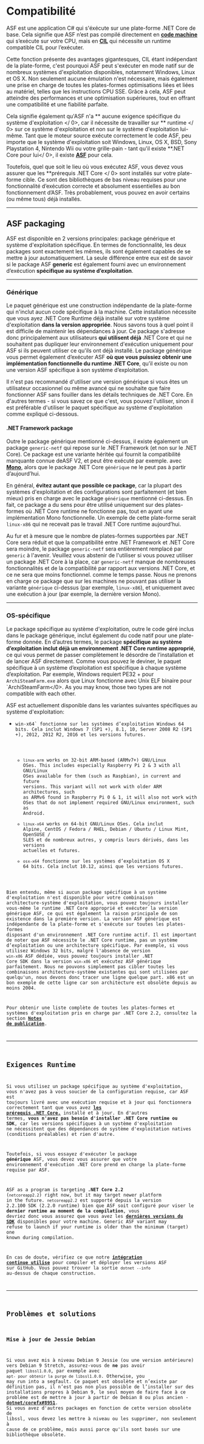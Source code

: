 # Compatibilité

ASF est une application C# qui s'éxécute sur une plate-forme .NET Core de base. Cela signifie que ASF n’est pas compilé directement en **[code machine](https://en.wikipedia.org/wiki/Machine_code)** qui s’exécute sur votre CPU, mais en **[CIL](https://en.wikipedia.org/wiki/Common_Intermediate_Language)** qui nécessite un runtime compatible CIL pour l’exécuter.

Cette fonction présente des avantages gigantesques, CIL étant indépendant de la plate-forme, c'est pourquoi ASF peut s'exécuter en mode natif sur de nombreux systèmes d'exploitation disponibles, notamment Windows, Linux et OS X. Non seulement aucune émulation n'est nécessaire, mais également une prise en charge de toutes les plates-formes optimisations liées et liées au matériel, telles que les instructions CPU SSE. Grâce à cela, ASF peut atteindre des performances et une optimisation supérieures, tout en offrant une compatibilité et une fiabilité parfaite.

Cela signifie également qu'ASF n'a ** aucune exigence spécifique du système d'exploitation </ 0>, car il nécessite de travailler sur ** runtime </ 0> sur ce système d'exploitation et non sur le système d'exploitation lui-même. Tant que le moteur source exécute correctement le code ASF, peu importe que le système d'exploitation soit Windows, Linux, OS X, BSD, Sony Playstation 4, Nintendo Wii ou votre grille-pain - tant qu'il existe **.NET Core pour lui</ 0>, il existe **[ASF](https://github.com/JustArchiNET/ArchiSteamFarm/releases/latest)** pour cela.</p> 

Toutefois, quel que soit le lieu où vous exécutez ASF, vous devez vous assurer que les **prérequis .NET Core </ 0> sont installés sur votre plate-forme cible. Ce sont des bibliothèques de bas niveau requises pour une fonctionnalité d’exécution correcte et absolument essentielles au bon fonctionnement d’ASF. Très probablement, vous pouvez en avoir certains (ou même tous) déjà installés.</p> 

* * *

## ASF packaging

ASF est disponible en 2 versions principales: package générique et système d'exploitation spécifique. En termes de fonctionnalité, les deux packages sont exactement les mêmes, ils sont également capables de se mettre à jour automatiquement. La seule différence entre eux est de savoir si le package ASF **generic** est également fourni avec un environnement d’exécution **spécifique au système d’exploitation**.

* * *

### Générique 

Le paquet générique est une construction indépendante de la plate-forme qui n'inclut aucun code spécifique à la machine. Cette installation nécessite que vous ayez .NET Core Runtime déjà installé sur votre système d'exploitation **dans la version appropriée**. Nous savons tous à quel point il est difficile de maintenir les dépendances à jour. Ce package s'adresse donc principalement aux utilisateurs **qui utilisent déjà** .NET Core et qui ne souhaitent pas dupliquer leur environnement d'exécution uniquement pour ASF si ils peuvent utiliser ce qu'ils ont déjà installé. Le package générique vous permet également d’exécuter ASF **où que vous puissiez obtenir une implémentation fonctionnelle du runtime .NET Core**, qu’il existe ou non une version ASF spécifique à son système d’exploitation.

Il n'est pas recommandé d'utiliser une version générique si vous êtes un utilisateur occasionnel ou même avancé qui ne souhaite que faire fonctionner ASF sans fouiller dans les détails techniques de .NET Core. En d'autres termes - si vous savez ce que c'est, vous pouvez l'utiliser, sinon il est préférable d'utiliser le paquet spécifique au système d'exploitation comme expliqué ci-dessous.

#### .NET Framework package 

Outre le package générique mentionné ci-dessus, il existe également un package `generic-netf` qui repose sur le .NET Framework (et non sur le .NET Core). Ce package est une variante héritée qui fournit la compatibilité manquante connue deASF V2, et peut être exécuté par exemple. avec **[Mono](https://www.mono-project.com)**, alors que le package .NET Core `générique` ne le peut pas à partir d’aujourd’hui.

En général, **évitez autant que possible ce package**, car la plupart des systèmes d'exploitation et des configurations sont parfaitement (et bien mieux) pris en charge avec le package `générique` mentionné ci-dessus. En fait, ce package a du sens pour être utilisé uniquement sur des plates-formes où .NET Core runtime ne fonctionne pas, tout en ayant une implémentation Mono fonctionnelle. Un exemple de cette plate-forme serait `linux-x86` qui ne recevait pas le travail .NET Core runtime aujourd’hui.

Au fur et à mesure que le nombre de plates-formes supportées par .NET Core sera réduit et que la compatibilité entre .NET Framework et .NET Core sera moindre, le package `generic-netf` sera entièrement remplacé par `generic` à l'avenir. Veuillez vous abstenir de l'utiliser si vous pouvez utiliser un package .NET Core à la place, car `generic-netf` manque de nombreuses fonctionnalités et de la compatibilité par rapport aux versions .NET Core, et ce ne sera que moins fonctionnel. comme le temps passe. Nous ne prenons en charge ce package que sur les machines ne pouvant pas utiliser la variante `générique` ci-dessus (par exemple, `linux-x86`), et uniquement avec une exécution à jour (par exemple, la dernière version Mono).

* * *

### OS-spécifique

Le package spécifique au système d'exploitation, outre le code géré inclus dans le package générique, inclut également du code natif pour une plate-forme donnée. En d’autres termes, le package **spécifique au système d’exploitation inclut déjà un environnement .NET Core runtime approprié**, ce qui vous permet de passer complètement le désordre de l’installation et de lancer ASF directement. Comme vous pouvez le deviner, le paquet spécifique à un système d’exploitation est spécifique à chaque système d’exploitation. Par exemple, Windows requiert PE32 + pour `ArchiSteamFarm.exe` alors que Linux fonctionne avec Unix ELF</code> binaire pour `ArchiSteamFarm</0>. As you may know, those two types are not compatible with each other.</p>

<p>ASF est actuellement disponible dans les variantes suivantes spécifiques au système d'exploitation:</p>

<ul>
<li><code>win-x64` fonctionne sur les systèmes d’exploitation Windows 64 bits. Cela inclut Windows 7 (SP1 +), 8.1, 10, Server 2008 R2 (SP1 +), 2012, 2012 R2, 2016 et les versions futures.</li> 

- `linux-arm` works on 32-bit ARM-based (ARMv7+) GNU/Linux OSes. This includes especially Raspberry Pi 2 & 3 with all GNU/Linux OSes available for them (such as Raspbian), in current and future versions. This variant will not work with older ARM architectures, such as ARMv6 found in Raspberry Pi 0 & 1, it will also not work with OSes that do not implement required GNU/Linux environment, such as Android.
- `linux-x64` works on 64-bit GNU/Linux OSes. Cela inclut Alpine, CentOS / Fedora / RHEL, Debian / Ubuntu / Linux Mint, OpenSUSE / SLES et de nombreux autres, y compris leurs dérivés, dans les versions actuelles et futures.
- `osx-x64` fonctionne sur les systèmes d’exploitation OS X 64 bits. Cela inclut 10.12, ainsi que les versions futures.</ul> 

Bien entendu, même si aucun package spécifique à un système d'exploitation n'est disponible pour votre combinaison architecture-système d'exploitation, vous pouvez toujours installer vous-même le runtime .NET Core approprié et exécuter la version générique ASF, ce qui est également la raison principale de son existence dans la première version. La version ASF générique est indépendante de la plate-forme et s'exécute sur toutes les plates-formes disposant d'un environnement .NET Core runtime actif. Il est important de noter que ASF nécessite le .NET Core runtime, pas un système d’exploitation ou une architecture spécifique. Par exemple, si vous utilisez Windows 32 bits, malgré l'absence de version `win-x86` ASF dédiée, vous pouvez toujours installer .NET Core SDK dans la version `win-x86` et exécutez ASF générique parfaitement. Nous ne pouvons simplement pas cibler toutes les combinaisons architecture-système existantes qui sont utilisées par quelqu'un, nous devons donc tracer une ligne quelque part. x86 est un bon exemple de cette ligne car son architecture est obsolète depuis au moins 2004.

Pour obtenir une liste complète de toutes les plates-formes et systèmes d'exploitation pris en charge par .NET Core 2.2, consultez la section **[Notes de publication](https://github.com/dotnet/core/blob/master/release-notes/2.2/2.2-supported-os.md)**.

* * *

## Exigences Runtime

Si vous utilisez un package spécifique au système d'exploitation, vous n'avez pas à vous soucier de la configuration requise, car ASF est toujours livré avec une exécution requise et à jour qui fonctionnera correctement tant que vous avez **[les prérequis .NET Core.](https://github.com/dotnet/core/blob/master/Documentation/prereqs.md)** installé et à jour. En d'autres termes, **vous n'avez pas besoin d'installer .NET Core runtime ou SDK**, car les versions spécifiques à un système d'exploitation ne nécessitent que des dépendances de système d'exploitation natives (conditions préalables) et rien d'autre.

Toutefois, si vous essayez d'exécuter le package **générique** ASF, vous devez vous assurer que votre environnement d'exécution .NET Core prend en charge la plate-forme requise par ASF.

ASF as a program is targeting **.NET Core 2.2** (`netcoreapp2.2`) right now, but it may target newer platform in the future. `netcoreapp2.2` est supporté depuis la version 2.2.100 SDK (2.2.0 runtime) bien que ASF soit configuré pour viser le **dernier runtime au moment de la compilation**, vous devriez donc vous assurez que vous avez les **[dernières versions du SDK](https://www.microsoft.com/net/download)** disponibles pour votre machine. Generic ASF variant may refuse to launch if your runtime is older than the minimum (target) one known during compilation.

En cas de doute, vérifiez ce que notre **[intégration continue utilise](https://ci.appveyor.com/project/JustArchi/ArchiSteamFarm)** pour compiler et déployer les versions ASF sur GitHub. Vous pouvez trouver la sortie `dotnet --info` au-dessus de chaque construction.

* * *

## Problèmes et solutions

### Mise à jour de Jessie Debian

Si vous avez mis à niveau Debian 9 Jessie (ou une version antérieure) vers Debian 9 Stretch, assurez-vous de **ne** pas avoir paquet `libssl1.0.0`, par exemple avec `apt- pour obtenir la purge de libssl1.0.0`. Otherwise, you may run into a segfault. Ce paquet est obsolète et n’existe par définition pas, il n’est pas non plus possible de l’installer sur des installations propres à Debian 9, le seul moyen de faire face à ce problème est de mettre à jour à partir de Debian 8 ou plus ancien - **[dotnet/corefx#8951](https://github.com/dotnet/corefx/issues/8951#issuecomment-314455190)**. Si vous avez d'autres packages en fonction de cette version obsolète de libssl, vous devez les mettre à niveau ou les supprimer, non seulement à cause de ce problème, mais aussi parce qu'ils sont basés sur une bibliothèque obsolète.